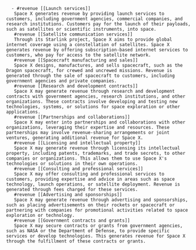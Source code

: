       - #revenue [[Launch services]]
       Space X generates revenue by providing launch services to customers, including government agencies, commercial companies, and research institutions. Customers pay for the launch of their payloads, such as satellites or scientific instruments, into space.
       #revenue [[Satellite communication services]]
       Through its Starlink project, Space X aims to provide global internet coverage using a constellation of satellites. Space X generates revenue by offering subscription-based internet services to customers, who pay for access to the satellite network.
       #revenue [[Spacecraft manufacturing and sales]]
       Space X designs, manufactures, and sells spacecraft, such as the Dragon spacecraft, for crewed and uncrewed missions. Revenue is generated through the sale of spacecraft to customers, including government agencies and private companies.
       #revenue [[Research and development contracts]]
       Space X may generate revenue through research and development contracts with government agencies, research institutions, and other organizations. These contracts involve developing and testing new technologies, systems, or solutions for space exploration or other applications.
       #revenue [[Partnerships and collaborations]]
       Space X may enter into partnerships and collaborations with other organizations, leveraging their expertise and resources. These partnerships may involve revenue-sharing arrangements or joint ventures, generating additional revenue for Space X.
       #revenue [[Licensing and intellectual property]]
       Space X may generate revenue through licensing its intellectual property, including patents, trademarks, and trade secrets, to other companies or organizations. This allows them to use Space X's technologies or solutions in their own operations.
       #revenue [[Consulting and professional services]]
       Space X may offer consulting and professional services to customers, providing expertise and advice in areas such as space technology, launch operations, or satellite deployment. Revenue is generated through fees charged for these services.
       #revenue [[Advertising and sponsorships]]
       Space X may generate revenue through advertising and sponsorships, such as placing advertisements on their rockets or spacecraft or partnering with companies for promotional activities related to space exploration or technology.
       #revenue [[Government contracts and grants]]
       Space X may secure contracts or grants from government agencies, such as NASA or the Department of Defense, to provide specific services or develop technologies. This generates revenue for Space X through the fulfillment of these contracts or grants.



